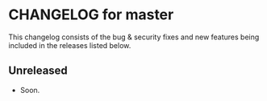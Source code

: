 # CHANGELOG for master

This changelog consists of the bug & security fixes and new features being included in the releases listed below.

## Unreleased

* Soon.
